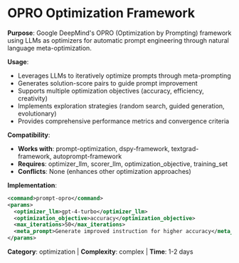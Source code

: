 # OPRO Optimization Framework

**Purpose**: Google DeepMind's OPRO (Optimization by Prompting) framework using LLMs as optimizers for automatic prompt engineering through natural language meta-optimization.

**Usage**: 
- Leverages LLMs to iteratively optimize prompts through meta-prompting
- Generates solution-score pairs to guide prompt improvement
- Supports multiple optimization objectives (accuracy, efficiency, creativity)
- Implements exploration strategies (random search, guided generation, evolutionary)
- Provides comprehensive performance metrics and convergence criteria

**Compatibility**: 
- **Works with**: prompt-optimization, dspy-framework, textgrad-framework, autoprompt-framework
- **Requires**: optimizer_llm, scorer_llm, optimization_objective, training_set
- **Conflicts**: None (enhances other optimization approaches)

**Implementation**:
```xml
<command>prompt-opro</command>
<params>
  <optimizer_llm>gpt-4-turbo</optimizer_llm>
  <optimization_objective>accuracy</optimization_objective>
  <max_iterations>50</max_iterations>
  <meta_prompt>Generate improved instruction for higher accuracy</meta_prompt>
</params>
```

**Category**: optimization | **Complexity**: complex | **Time**: 1-2 days